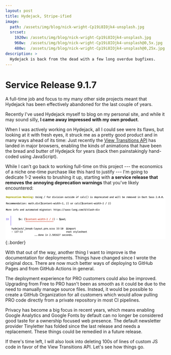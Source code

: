 ```yaml
---
layout: post
title: Hydejack, Stripe-ified
image: 
  path: /assets/img/blog/nick-wright-Cp19i8IOjk4-unsplash.jpg
  srcset: 
    1920w: /assets/img/blog/nick-wright-Cp19i8IOjk4-unsplash.jpg
    960w:  /assets/img/blog/nick-wright-Cp19i8IOjk4-unsplash@0,5x.jpg
    480w:  /assets/img/blog/nick-wright-Cp19i8IOjk4-unsplash@0,25x.jpg
description: >
  Hydejack is back from the dead with a few long overdue bugfixes. 
---
```


# Service Release 9.1.7

<!-- __Hydejack is back from the dead__ with a few long overdue bugfixes.  -->

A full-time job and focus to my many other side projects meant that Hydejack has been effectively abandoned for the last couple of years. 

Recently I've used Hydejack myself to blog on my personal site, and while it may sound silly, __I came away impressed with my own product__.

When I was actively working on Hydejack, all I could see were its flaws, but looking at it with fresh eyes, it struck me as  a pretty good product and in many ways ahead of its time: 
Just recently the [View Transitions API][vta] has landed in major browsers, enabling the kinds of animations that have been the bread and butter of Hydejack for years (back then painstakingly hand-coded using JavaScript).

While I can't go back to working full-time on this project --- the economics of a niche one-time purchase like this hard to justify --- I'm going to dedicate 1-2 weeks to brushing it up, starting with __a service release that removes the annoying deprecation warnings__ that you've likely encountered:

![Deprecation Warnings](/assets/img/blog/deprecation-warnings.png){:.border}

With that out of the way, another thing I want to improve is the documentation for deployments. Things have changed since I wrote the original docs. There are now much better ways of deploying to GitHub Pages and from GitHub Actions in general. 

The deployment experience for PRO customers could also be improved. Upgrading from Free to PRO hasn't been as smooth as it could be due to the need to manually manage source files. Instead, it would be possible to create a GitHub Organization for all customers which would allow pulling PRO code directly from a private repository in most CI pipelines.

Privacy has become a big focus in recent years, which means enabling Google Analytics and Google Fonts by default can no longer be considered good taste for a ownership focused web presence. 
The default newsletter provider Tinyletter has folded since the last release and needs a replacement. 
These things could be remedied in a future release.

If there's time left, I will also look into deleting 100s of lines of custom JS code in favor of the View Transitions API.
Let's see how things go.


[vta]: https://developer.mozilla.org/en-US/docs/Web/API/View_Transitions_API
